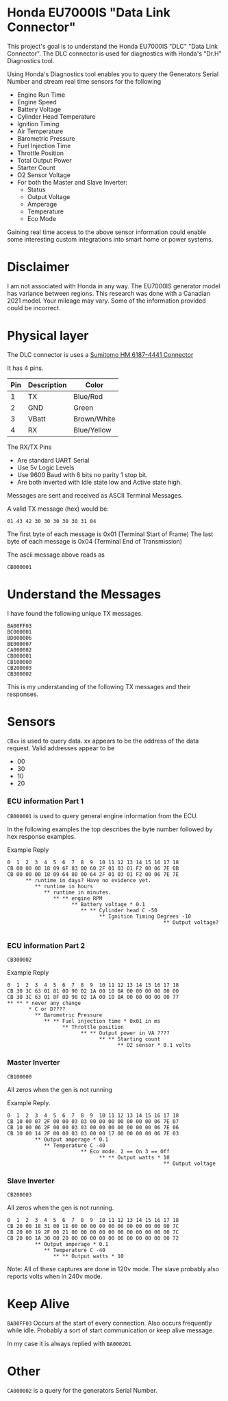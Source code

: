 # Honda EU7000IS "Data Link Connector"
This project's goal is to understand the Honda EU7000IS "DLC" "Data Link Connector".
The DLC connector is used for diagnostics with Honda's "Dr.H" Diagnostics tool.

Using Honda's Diagnostics tool enables you to query the Generators Serial Number and
stream real time sensors for the following
* Engine Run Time
* Engine Speed
* Battery Voltage
* Cylinder Head Temperature
* Ignition Timing
* Air Temperature
* Barometric Pressure
* Fuel Injection Time
* Throttle Position
* Total Output Power
* Starter Count
* O2 Sensor Voltage
* For both the Master and Slave Inverter:
    * Status
    * Output Voltage
    * Amperage
    * Temperature
    * Eco Mode

Gaining real time access to the above sensor information could enable some 
interesting custom integrations into smart home or power systems.

# Disclaimer
I am not associated with Honda in any way. The EU7000IS generator model has variance between
regions. This research was done with a Canadian 2021 model. Your mileage may vary. Some 
of the information provided could be incorrect.


# Physical layer
The DLC connector is uses a [Sumitomo HM 6187-4441 Connector](https://prd.sws.co.jp/components/en/detail.php?number_s=61874441)

It has 4 pins.

| Pin | Description | Color |
| --- | ----------- | ----- |
| 1   | TX          | Blue/Red |
| 2   | GND         | Green |
| 3   | VBatt       | Brown/White |
| 4   | RX          | Blue/Yellow |


The RX/TX Pins
* Are standard UART Serial
* Use 5v Logic Levels
* Use 9600 Baud with 8 bits no parity 1 stop bit.
* Are both inverted with Idle state low and Active state high.

Messages are sent and received as ASCII Terminal Messages.

A valid TX message (hex) would be:

```
01 43 42 30 30 30 30 30 31 04
```
The first byte of each message is 0x01 (Terminal Start of Frame)
The last byte of each message is 0x04 (Terminal End of Transmission)

The ascii message above reads as
```
CB000001
```

# Understand the Messages

I have found the following unique TX messages.

```
BA00FF03
BC000001
BD000006
BE000007
CA000002
CB000001
CB100000
CB200003
CB300002
```

This is my understanding of the following TX messages and their responses.


# Sensors

`CBxx` is used to query data. xx appears to be the address of the data request. Valid
addresses appear to be
* 00
* 30
* 10
* 20

### ECU information Part 1

`CB000001` is used to query general engine information from the ECU.

In the following examples the top describes the byte number followed by hex
response examples.

Example Reply
```
0  1  2  3  4  5  6  7  8  9  10 11 12 13 14 15 16 17 18
CB 00 00 00 18 09 6F 83 00 60 2F 01 03 01 F2 00 06 7E 0B
CB 00 00 00 18 09 64 80 00 64 2F 01 03 01 F2 00 06 7E 7E
      ** runtime in days? Have no evidence yet.
         ** runtime in hours
            ** runtime in minutes.
               ** ** engine RPM
                     ** Battery voltage * 0.1 
                        ** ** Cylinder head C -50
                              ** Ignition Timing Degrees -10
                                                   ** Output voltage?
            
```


### ECU information Part 2
`CB300002` 

Example Reply
```
0  1  2  3  4  5  6  7  8  9  10 11 12 13 14 15 16 17 18
CB 30 3C 63 01 81 0D 90 02 1A 00 10 0A 00 00 00 00 00 00
CB 30 3C 63 01 8F 0D 90 02 1A 00 10 0A 00 00 00 00 00 77
** ** * never any change
       * C or D????
         ** Barometric Pressure
            ** ** Fuel injection time * 0x01 in ms
                  ** Throttle position
                        ** ** Output power in VA ????
                              ** ** Starting count
                                    ** O2 sensor * 0.1 volts
```

### Master Inverter
`CB100000` 

All zeros when the gen is not running

Example Reply.
```
0  1  2  3  4  5  6  7  8  9  10 11 12 13 14 15 16 17 18
CB 10 00 07 2F 00 00 03 03 00 00 00 00 00 00 00 06 7E 07
CB 10 00 06 2F 00 00 03 03 00 00 00 00 00 00 00 06 7E 06
CB 10 00 14 2F 00 00 03 03 00 00 17 00 00 00 00 06 7E 03
         ** Output amperage * 0.1
            ** Temperature C -40
                        ** Eco mode. 2 == On 3 == Off
                              ** ** Output watts * 10
                                                   ** Output voltage
```

### Slave Inverter
`CB200003`

All zeros when the gen is not running.
```
0  1  2  3  4  5  6  7  8  9  10 11 12 13 14 15 16 17 18
CB 20 00 18 31 00 1E 00 00 00 00 00 00 00 00 00 00 00 7C
CB 20 00 19 2F 00 21 00 00 00 00 00 00 00 00 00 00 00 7C
CB 20 00 1A 30 00 20 00 00 00 00 00 00 00 00 00 00 00 72
         ** Output amperage * 0.1
            ** Temperature C -40
               ** ** Output watts * 10
```

Note: All of these captures are done in 120v mode. The slave probably also reports
volts when in 240v mode.

# Keep Alive
`BA00FF03`
Occurs at the start of every connection. Also occurs frequently while idle.
Probably a sort of start communication or keep alive message.

In my case it is always replied with `BA000201`

# Other
`CA000002` is a query for the generators Serial Number.

